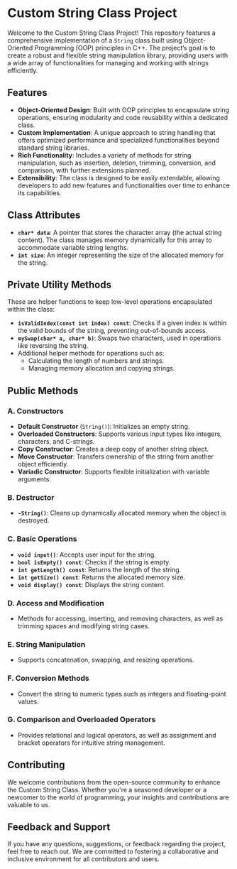 # Custom String Class Project

Welcome to the Custom String Class Project! This repository features a comprehensive implementation of a `String` class built using Object-Oriented Programming (OOP) principles in C++. The project’s goal is to create a robust and flexible string manipulation library, providing users with a wide array of functionalities for managing and working with strings efficiently.

## Features

- **Object-Oriented Design**: Built with OOP principles to encapsulate string operations, ensuring modularity and code reusability within a dedicated class.
- **Custom Implementation**: A unique approach to string handling that offers optimized performance and specialized functionalities beyond standard string libraries.
- **Rich Functionality**: Includes a variety of methods for string manipulation, such as insertion, deletion, trimming, conversion, and comparison, with further extensions planned.
- **Extensibility**: The class is designed to be easily extendable, allowing developers to add new features and functionalities over time to enhance its capabilities.

## Class Attributes

- **`char* data`**: A pointer that stores the character array (the actual string content). The class manages memory dynamically for this array to accommodate variable string lengths.
- **`int size`**: An integer representing the size of the allocated memory for the string.

## Private Utility Methods

These are helper functions to keep low-level operations encapsulated within the class:
- **`isValidIndex(const int index) const`**: Checks if a given index is within the valid bounds of the string, preventing out-of-bounds access.
- **`mySwap(char* a, char* b)`**: Swaps two characters, used in operations like reversing the string.
- Additional helper methods for operations such as:
  - Calculating the length of numbers and strings.
  - Managing memory allocation and copying strings.

## Public Methods

### A. Constructors
- **Default Constructor** (`String()`): Initializes an empty string.
- **Overloaded Constructors**: Supports various input types like integers, characters, and C-strings.
- **Copy Constructor**: Creates a deep copy of another string object.
- **Move Constructor**: Transfers ownership of the string from another object efficiently.
- **Variadic Constructor**: Supports flexible initialization with variable arguments.

### B. Destructor
- **`~String()`**: Cleans up dynamically allocated memory when the object is destroyed.

### C. Basic Operations
- **`void input()`**: Accepts user input for the string.
- **`bool isEmpty() const`**: Checks if the string is empty.
- **`int getLength() const`**: Returns the length of the string.
- **`int getSize() const`**: Returns the allocated memory size.
- **`void display() const`**: Displays the string content.

### D. Access and Modification
- Methods for accessing, inserting, and removing characters, as well as trimming spaces and modifying string cases.

### E. String Manipulation
- Supports concatenation, swapping, and resizing operations.

### F. Conversion Methods
- Convert the string to numeric types such as integers and floating-point values.

### G. Comparison and Overloaded Operators
- Provides relational and logical operators, as well as assignment and bracket operators for intuitive string management.

## Contributing

We welcome contributions from the open-source community to enhance the Custom String Class. Whether you're a seasoned developer or a newcomer to the world of programming, your insights and contributions are valuable to us.

## Feedback and Support

If you have any questions, suggestions, or feedback regarding the project, feel free to reach out. We are committed to fostering a collaborative and inclusive environment for all contributors and users.
